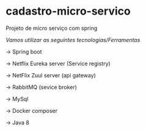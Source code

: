 # cadastro-micro-servico
Projeto de micro serviço com spring

*Vamos utilizar as seguintes tecnologias/Ferramentas*

-> Spring boot

-> Netflix Eureka server (Service registry)

-> NetFlix Zuul server (api gateway)

-> RabbitMQ (sevice broker)

-> MySql

-> Docker composer

-> Java 8
